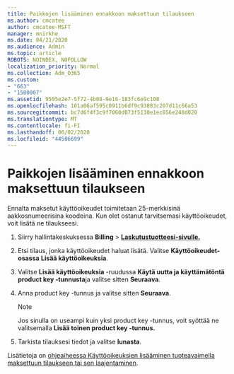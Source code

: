 ```yaml
---
title: Paikkojen lisääminen ennakkoon maksettuun tilaukseen
ms.author: cmcatee
author: cmcatee-MSFT
manager: mnirkhe
ms.date: 04/21/2020
ms.audience: Admin
ms.topic: article
ROBOTS: NOINDEX, NOFOLLOW
localization_priority: Normal
ms.collection: Adm_O365
ms.custom:
- "663"
- "1500007"
ms.assetid: 9595e2e7-5f72-4b08-9e16-183fc6e9c108
ms.openlocfilehash: 101a06af595c0911b6df9c93883c207d11c66a53
ms.sourcegitcommit: bc7d6f4f3c9f7060d073f5130e1ec856e248d020
ms.translationtype: MT
ms.contentlocale: fi-FI
ms.lasthandoff: 06/02/2020
ms.locfileid: "44506699"
---
```

# <a name="add-seats-to-a-prepaid-subscription"></a>Paikkojen lisääminen ennakkoon maksettuun tilaukseen

Ennalta maksetut käyttöoikeudet toimitetaan 25-merkkisinä aakkosnumeerisina koodeina. Kun olet ostanut tarvitsemasi käyttöoikeudet, voit lisätä ne tilaukseesi. 

1. Siirry hallintakeskuksessa **Billing**  >  **[Laskutustuotteesi-sivulle.](https://go.microsoft.com/fwlink/p/?linkid=842054)**

2. Etsi tilaus, jonka käyttöoikeudet haluat lisätä. Valitse **Käyttöoikeudet-osassa** **Lisää käyttöoikeuksia**.

3. Valitse **Lisää käyttöoikeuksia** -ruudussa **Käytä uutta ja käyttämätöntä product key -tunnusta**ja valitse sitten **Seuraava**.

4. Anna product key -tunnus ja valitse sitten **Seuraava**.

    > [!NOTE]
    > Jos sinulla on useampi kuin yksi product key -tunnus, voit syöttää ne valitsemalla **Lisää toinen product key -tunnus.**

5. Tarkista tilauksesi tiedot ja valitse **lunasta**.

Lisätietoja on [ohjeaiheessa Käyttöoikeuksien lisääminen tuoteavaimella maksettuun tilaukseen tai sen laajentaminen](https://docs.microsoft.com/microsoft-365/commerce/licenses/add-licenses-using-product-key).
